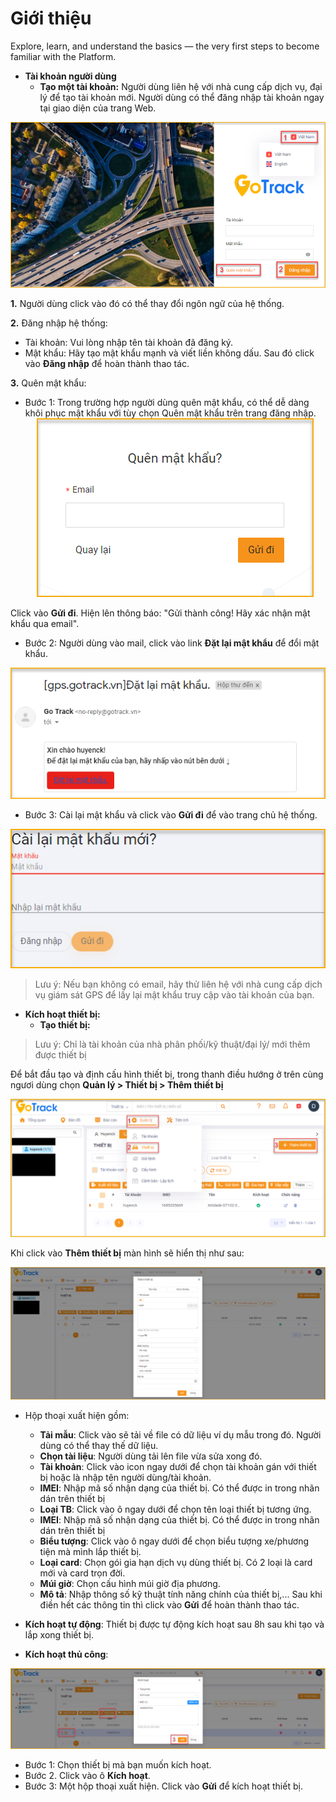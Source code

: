 # Giới thiệu
Explore, learn, and understand the basics — the very first steps to become familiar with the Platform.

* **Tài khoản người dùng**
     * **Tạo một tài khoản:** 
Người dùng liên hệ với nhà cung cấp dịch vụ, đại lý để tạo tài khoản mới.
Người dùng có thể đăng nhập tài khoản ngay tại giao diện của trang Web.

<span style="display:block;text-align:center">![Interface Web](/docs/assets/images/get-started/GPS-gotrack_Login.png)

**1.** Người dùng click vào đó có thể thay đổi ngôn ngữ của hệ thống.

**2.** Đăng nhập hệ thống: 
- Tài khoản: Vui lòng nhập tên tài khoản đã đăng ký.
- Mật khẩu: Hãy tạo mật khẩu mạnh và viết liền không dấu.
Sau đó click vào **Đăng nhập** để hoàn thành thao tác. 

**3.** Quên mật khẩu: 
 - Bước 1: Trong trường hợp người dùng quên mật khẩu, có thể dễ dàng khôi phục mật khẩu với tùy chọn Quên mật khẩu trên trang đăng nhập. 
<span style="display:block;text-align:center">![Restoring a forgotten password](/docs/assets/images/get-started/forget-password.png)

Click vào **Gửi đi**. Hiện lên thông báo: "Gửi thành công! Hãy xác nhận mật khẩu qua email".
- Bước 2: Người dùng vào mail, click vào link **Đặt lại mật khẩu** để đổi mật khẩu.

<span style="display:block;text-align:center">![Restoring a forgotten password](/docs/assets/images/get-started/mail_reset-password.png)

- Bước 3: Cài lại mật khẩu và click vào **Gửi đi** để vào trang chủ hệ thống.

<span style="display:block;text-align:center">![Restoring a forgotten password ](/docs/assets/images/get-started/reset-password.png)
> Lưu ý: Nếu bạn không có  email, hãy thử liên hệ với nhà cung cấp dịch vụ giám sát GPS để lấy lại mật khẩu truy cập vào tài khoản của bạn.
* **Kích hoạt thiết bị:**
  * **Tạo thiết bị:**
> Lưu ý: Chỉ là tài khoản của nhà phân phối/kỹ thuật/đại lý/ mới thêm được thiết bị

Để bắt đầu tạo và định cấu hình thiết bị, trong thanh điều hướng ở trên cùng ngươi dùng chọn **Quản lý > Thiết bị > Thêm thiết bị**  

<span style="display:block;text-align:center">![Manage device ](/docs/assets/images/get-started/manage-device.png)

Khi click vào **Thêm thiết bị** màn hình sẽ hiển thị như sau:

<span style="display:block;text-align:center">![add device ](/docs/assets/images/get-started/add-device.png)
 
- Hộp thoại xuất hiện gồm:
  - **Tải mẫu**: Click vào sẽ tải về file có dữ liệu ví dụ mẫu trong đó. Người dùng có thể thay thế dữ liệu.
  - **Chọn tài liệu**: Người dùng tải lên file vừa sửa xong đó.
  - **Tài khoản**: Click vào icon ngay dưới để chọn tài khoản gán với thiết bị hoặc là nhập tên người dùng/tài khoản.
  - **IMEI**: Nhập mã số nhận dạng của thiết bị. Có thể được in trong nhãn dán trên thiết bị
  - **Loại TB**: Click vào ô ngay dưới để chọn tên loại thiết bị tương ứng.
  - **IMEI**: Nhập mã số nhận dạng của thiết bị. Có thể được in trong nhãn dán trên thiết bị
  - **Biểu tượng**: Click vào ô ngay dưới để chọn biểu tượng xe/phương tiện mà mình lắp thiết bị.
  - **Loại card**: Chọn gói gia hạn dịch vụ dùng thiết bị. Có 2 loại là card mới và card trọn đời.
  - **Múi giờ**: Chọn cấu hình múi giờ địa phương. 
  - **Mô tả**: Nhập thông số kỹ thuật tính năng chính của thiết bị,...
   Sau khi điền hết các thông tin thì click vào **Gửi** để hoàn thành thao tác.

- **Kích hoạt tự động**: Thiết bị được tự động kích hoạt sau 8h sau khi tạo và lắp xong thiết bị.
- **Kích hoạt thủ công**:
     
<span style="display:block;text-align:center">![active device ](/docs/assets/images/get-started/active-device.png)

- Bước 1: Chọn thiết bị mà bạn muốn kích hoạt.
- Bước 2. Click vào ô **Kích hoạt**.
- Bước 3: Một hộp thoại xuất hiện. Click vào **Gửi** để kích hoạt thiết bị.

